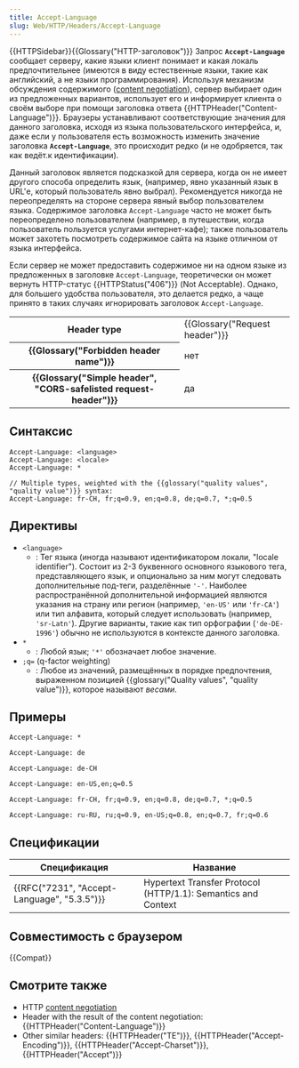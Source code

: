 ```yaml
---
title: Accept-Language
slug: Web/HTTP/Headers/Accept-Language
---
```


{{HTTPSidebar}}{{Glossary("HTTP-заголовок")}} Запрос **`Accept-Language`** сообщает серверу, какие языки клиент понимает и какая локаль предпочтительнее (имеются в виду естественные языки, такие как английский, а не языки программирования). Используя механизм обсуждения содержимого ([content negotiation](/ru/docs/Web/HTTP/Content_negotiation)), сервер выбирает один из предложенных вариантов, использует его и информирует клиента о своём выборе при помощи заголовка ответа {{HTTPHeader("Content-Language")}}. Браузеры устанавливают соответствующие значения для данного заголовка, исходя из языка пользовательского интерфейса, и, даже если у пользователя есть возможность изменить значение заголовка **`Accept-Language`**, это происходит редко (и не одобряется, так как ведёт.к идентификации).

Данный заголовок является подсказкой для сервера, когда он не имеет другого способа определить язык, (например, явно указанный язык в URL'е, который пользователь явно выбрал). Рекомендуется никогда не переопределять на стороне сервера явный выбор пользователем языка. Содержимое заголовка `Accept-Language` часто не может быть переопределено пользователем (например, в путешествии, когда пользователь пользуется услугами интернет-кафе); также пользователь может захотеть посмотреть содержимое сайта на языке отличном от языка интерфейса.

Если сервер не может предоставить содержимое ни на одном языке из предложенных в заголовке `Accept-Language`, теоретически он может вернуть HTTP-статус {{HTTPStatus("406")}} (Not Acceptable). Однако, для большего удобства пользователя, это делается редко, а чаще принято в таких случаях игнорировать заголовок `Accept-Language`.

<table class="properties">
  <tbody>
    <tr>
      <th scope="row">Header type</th>
      <td>{{Glossary("Request header")}}</td>
    </tr>
    <tr>
      <th scope="row">{{Glossary("Forbidden header name")}}</th>
      <td>нет</td>
    </tr>
    <tr>
      <th scope="row">
        {{Glossary("Simple header", "CORS-safelisted request-header")}}
      </th>
      <td>да</td>
    </tr>
  </tbody>
</table>

## Синтаксис

```
Accept-Language: <language>
Accept-Language: <locale>
Accept-Language: *

// Multiple types, weighted with the {{glossary("quality values", "quality value")}} syntax:
Accept-Language: fr-CH, fr;q=0.9, en;q=0.8, de;q=0.7, *;q=0.5
```

## Директивы

- `<language>`
  - : Тег языка (иногда называют идентификатором локали, "locale identifier"). Состоит из 2-3 буквенного основного языкового тега, представляющего язык, и опционально за ним могут следовать дополнительные под-теги, разделённые `'-'`. Наиболее распространённой дополнительной информацией являются указания на страну или регион (например, `'en-US'` или `'fr-CA'`) или тип алфавита, который следует использовать (например, `'sr-Latn'`). Другие варианты, такие как тип орфографии (`'de-DE-1996'`) обычно не используются в контексте данного заголовка.
- `*`
  - : Любой язык; `'*'` обозначает любое значение.
- `;q=` (q-factor weighting)
  - : Любое из значений, размещённых в порядке предпочтения, выраженном позицией {{glossary("Quality values", "quality value")}}, которое называют _весами_.

## Примеры

```
Accept-Language: *

Accept-Language: de

Accept-Language: de-CH

Accept-Language: en-US,en;q=0.5

Accept-Language: fr-CH, fr;q=0.9, en;q=0.8, de;q=0.7, *;q=0.5

Accept-Language: ru-RU, ru;q=0.9, en-US;q=0.8, en;q=0.7, fr;q=0.6
```

## Спецификации

| Спецификация                                | Название                                                      |
| ------------------------------------------- | ------------------------------------------------------------- |
| {{RFC("7231", "Accept-Language", "5.3.5")}} | Hypertext Transfer Protocol (HTTP/1.1): Semantics and Context |

## Совместимость с браузером

{{Compat}}

## Смотрите также

- HTTP [content negotiation](/ru/docs/Web/HTTP/Content_negotiation)
- Header with the result of the content negotiation: {{HTTPHeader("Content-Language")}}
- Other similar headers: {{HTTPHeader("TE")}}, {{HTTPHeader("Accept-Encoding")}}, {{HTTPHeader("Accept-Charset")}}, {{HTTPHeader("Accept")}}
